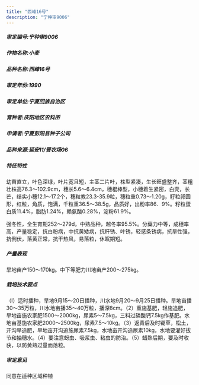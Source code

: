 ```yaml
---
title: "西峰16号"
description: "宁种审9006"
---
```

##### 审定编号:宁种审9006

##### 作物名称:小麦

##### 品种名称:西峰16号

##### 审定年份:1990

##### 审定单位:宁夏回族自治区

##### 育种者:庆阳地区农科所

##### 申请者:宁夏彭阳县种子公司

##### 品种来源:延安11/晋农场06

##### 特征特性
幼苗直立，叶色深绿，叶片宽且短，主茎二片叶，株型紧凑，生长旺盛整齐，茎粗壮株高76.3～102.9cm，穗长5.6～6.4cm，穗棍棒型，小穗着生紧密，白壳，长芒，结实小穗12.1～17.2个，穗粒教23.3-35.9粒，穗粒重0.73～1.20g，籽粒卵圆形，红粒，角质，饱满，千粒重36.5～38.5g，品质好，出粉率86．9%。籽粒蛋白质11.4%，脂肪1.24%，赖氨酸0.28%，淀粉61.9%。
强冬性，全生育期252～279d，中熟品种，越冬率95.5%。分蘖力中等，成穗率高，产量稳定，抗白粉病，中抗黄矮病，抗秆锈、叶锈，轻感条锈病，抗旱性强，抗倒伏，落黄正常，抗干热风，易落粒，休眠期短。


##### 产量表现
旱地亩产150～170kg。中下等肥力川地亩产200～275kg。

##### 栽培技术要点
（l）适时播种，旱地9月15～20日播种，川水地9月20～9月25日播种。旱地亩播30～35万粒，川水地亩播35～40万粒，播深8cm。（2）重施基肥，轻施追肥，旱地亩施农家肥1500～2000kg，尿素5～7.5kg，三料过磷酸钙7.5kg作基肥。水地亩基施农家肥2000～2500kg，尿素7.5～10kg。（3）返青后及时锄草，松土，开沟旱追肥，旱地亩开沟追施尿素7.5kg，水地亩开沟追尿素10kg，水地要灌好拔节和抽穗水。（4）要注意蚜虫、吸浆虫、粘虫的防治。（5）蜡熟后期，要及时收获，以防黄熟过量而落粒。

##### 审定意见
同意在适种区域种植
